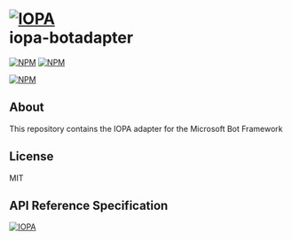# [![IOPA](https://iopa.io/iopa.png)](https://iopa.io)<br> iopa-botadapter

[![NPM](https://img.shields.io/badge/iopa-certified-99cc33.svg?style=flat-square)](https://iopa.io/)
[![NPM](https://img.shields.io/badge/iopa-bot%20framework-F67482.svg?style=flat-square)](https://iopa.io/)

[![NPM](https://nodei.co/npm/iopa-botadapter.png?downloads=true)](https://nodei.co/npm/iopa-botadapter/)

## About

This repository contains the IOPA adapter for the Microsoft Bot Framework

## License

MIT

## API Reference Specification

[![IOPA](https://iopa.io/iopa.png)](https://iopa.io)
